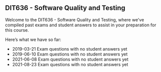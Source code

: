 ## DIT636 - Software Quality and Testing 
Welcome to the DIT636 - Software Quality and Testing, where we've compiled past exams and student answers to assist in your preparation for this course.

Here’s what we have so far:

* 2019-03-21 Exam questions with no student answers yet 
* 2019-06-10 Exam questions with no student answers yet 
* 2021-06-08 Exam questions with no student answers yet 
* 2021-08-23 Exam questions with no student answers yet 
